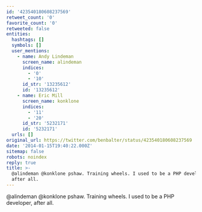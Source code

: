 ```yaml
---
id: '423540180608237569'
retweet_count: '0'
favorite_count: '0'
retweeted: false
entities:
  hashtags: []
  symbols: []
  user_mentions:
    - name: Andy Lindeman
      screen_name: alindeman
      indices:
        - '0'
        - '10'
      id_str: '13235612'
      id: '13235612'
    - name: Eric Mill
      screen_name: konklone
      indices:
        - '11'
        - '20'
      id_str: '5232171'
      id: '5232171'
  urls: []
original_url: https://twitter.com/benbalter/status/423540180608237569
date: '2014-01-15T19:40:22.000Z'
sitemap: false
robots: noindex
reply: true
title: >-
  @alindeman @konklone pshaw. Training wheels. I used to be a PHP developer,
  after all.
---
```


@alindeman @konklone pshaw. Training wheels. I used to be a PHP developer, after all.